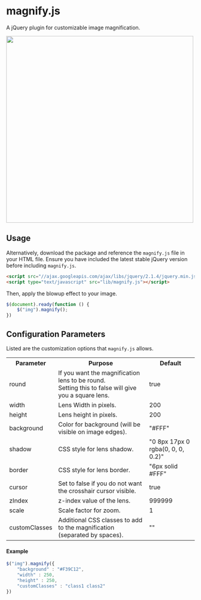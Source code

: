 magnify.js
===========

A jQuery plugin for customizable image magnification.


<img src="https://raw.githubusercontent.com/paulkr/blowup.js/gh-pages/blowup.png" width="500" />

Usage
-----

Alternatively, download the package and reference the `magnify.js` file in your HTML file.
Ensure you have included the latest stable jQuery version before including `magnify.js`.

```html
<script src="//ajax.googleapis.com/ajax/libs/jquery/2.1.4/jquery.min.js"></script>
<script type="text/javascript" src="lib/magnify.js"></script>
```

Then, apply the blowup effect to your image.

```javascript
$(document).ready(function () {
    $("img").magnify();
})
```

Configuration Parameters
------------------------

Listed are the customization options that `magnify.js` allows.

<table style="width:100%">
    <tr>
        <th>Parameter</th>
        <th>Purpose</th>
        <th>Default</th>
    <tr>
        <td>round</td>
        <td>If you want the magnification lens to be round. <br />Setting this to false will give you a square lens.</td>
        <td>true</td>
    </tr>
    <tr>
        <td>width</td>
        <td>Lens Width in pixels.</td>
        <td>200</td>
    </tr>
    <tr>
        <td>height</td>
        <td>Lens height in pixels.</td>
        <td>200</td>
    </tr>
    <tr>
        <td>background</td>
        <td>Color for background (will be visible on image edges).</td>
        <td>"#FFF"</td>
    </tr>
    <tr>
        <td>shadow</td>
        <td>CSS style for lens shadow.</td>
        <td>"0 8px 17px 0 rgba(0, 0, 0, 0.2)"</td>
    </tr>
    <tr>
        <td>border</td>
        <td>CSS style for lens border.</td>
        <td>"6px solid #FFF"</td>
    </tr>
    <tr>
        <td>cursor</td>
        <td>Set to false if you do not want the crosshair cursor visible.</td>
        <td>true</td>
    </tr>
    <tr>
        <td>zIndex</td>
        <td>z-index value of the lens.</td>
        <td>999999</td>
    </tr>
    <tr>
        <td>scale</td>
        <td>Scale factor for zoom.</td>
        <td>1</td>
    </tr>
    <tr>
        <td>customClasses</td>
        <td>Additional CSS classes to add to the magnification (separated by spaces).</td>
        <td>""</td>
    </tr>
</table>

#### Example

```javascript
$("img").magnify({
    "background" : "#F39C12",
    "width" : 250,
    "height" : 250,
    "customClasses" : "class1 class2"
})
```